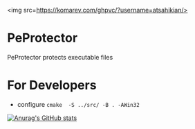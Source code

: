 <img src=https://komarev.com/ghpvc/?username=atsahikian/>

# PeProtector
PeProtector protects executable files


# For Developers
- configure `cmake  -S ../src/ -B . -AWin32`

[![Anurag's GitHub stats](https://github-readme-stats.vercel.app/api?username=atsahikian)](https://github.com/anuraghazra/github-readme-stats)
